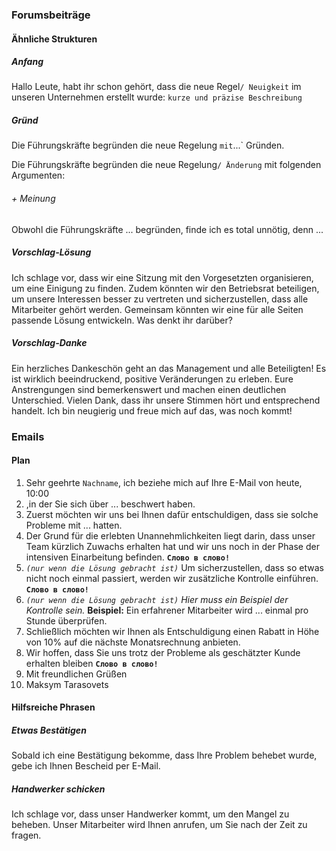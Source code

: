 ### Forumsbeiträge
#### Ähnliche Strukturen
##### Anfang
Hallo Leute, habt ihr schon gehört, dass die neue Regel`/ Neuigkeit` im unseren Unternehmen erstellt wurde: `kurze und präzise Beschreibung`
##### Gründ
Die Führungskräfte begründen die neue Regelung ` mit `...` Gründen.

Die Führungskräfte begründen die neue Regelung`/ Änderung` mit folgenden Argumenten:
###### + Meinung
Obwohl die Führungskräfte ... begründen, finde ich es total unnötig, denn ...
##### Vorschlag-Lösung
Ich schlage vor, dass wir eine Sitzung mit den Vorgesetzten organisieren, um eine Einigung zu finden. Zudem könnten wir den Betriebsrat beteiligen, um unsere Interessen besser zu vertreten und sicherzustellen, dass alle Mitarbeiter gehört werden. Gemeinsam könnten wir eine für alle Seiten passende Lösung entwickeln. Was denkt ihr darüber?
##### Vorschlag-Danke
Ein herzliches Dankeschön geht an das Management und alle Beteiligten! Es ist wirklich beeindruckend, positive Veränderungen zu erleben. Eure Anstrengungen sind bemerkenswert und machen einen deutlichen Unterschied. Vielen Dank, dass ihr unsere Stimmen hört und entsprechend handelt. Ich bin neugierig und freue mich auf das, was noch kommt!

### Emails
#### Plan
1) Sehr geehrte `Nachname`, ich beziehe mich auf Ihre E-Mail von heute, 10:00
2) ,in der Sie sich über ... beschwert haben.
3) Zuerst möchten wir uns bei Ihnen dafür entschuldigen, dass sie solche Probleme mit ... hatten.
4) Der Grund für die erlebten Unannehmlichkeiten liegt darin, dass unser Team kürzlich Zuwachs erhalten hat und wir uns noch in der Phase der intensiven Einarbeitung befinden. __`Слово в слово!`__
5) _`(nur wenn die Lösung gebracht ist)`_ Um sicherzustellen, dass so etwas nicht noch einmal passiert, werden wir zusätzliche Kontrolle einführen. __`Слово в слово!`__
6) _`(nur wenn die Lösung gebracht ist)`_ _Hier muss ein Beispiel der Kontrolle sein._ __Beispiel:__ Ein erfahrener Mitarbeiter wird ... einmal pro Stunde überprüfen.
7) Schließlich möchten wir Ihnen als Entschuldigung einen Rabatt in Höhe von 10% auf die nächste Monatsrechnung anbieten.
8) Wir hoffen, dass Sie uns trotz der Probleme als geschätzter Kunde erhalten bleiben __`Слово в слово!`__
9) Mit freundlichen Grüßen
10) Maksym Tarasovets
#### Hilfsreiche Phrasen
##### Etwas Bestätigen
Sobald ich eine Bestätigung bekomme, dass Ihre Problem behebet wurde, gebe ich Ihnen Bescheid per E-Mail.
##### Handwerker schicken
Ich schlage vor, dass unser Handwerker kommt, um den Mangel zu beheben. Unser Mitarbeiter wird Ihnen anrufen, um Sie nach der Zeit zu fragen.
